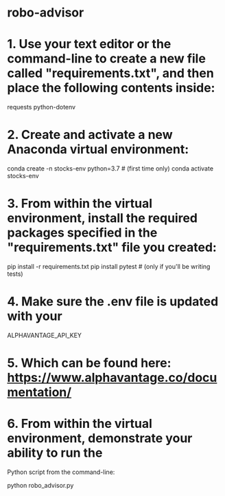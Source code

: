 # robo-advisor

# 1. Use your text editor or the command-line to create a new file called "requirements.txt", and then place the following contents inside:

requests
python-dotenv


# 2. Create and activate a new Anaconda virtual environment:

conda create -n stocks-env python=3.7 # (first time only)
conda activate stocks-env

# 3. From within the virtual environment, install the required packages specified in the "requirements.txt" file you created:

pip install -r requirements.txt
pip install pytest # (only if you'll be writing tests)

# 4. Make sure the .env file is updated with your 

ALPHAVANTAGE_API_KEY 
# 5. Which can be found here: https://www.alphavantage.co/documentation/

# 6. From within the virtual environment, demonstrate your ability to run the 
Python script from the command-line:

python robo_advisor.py

